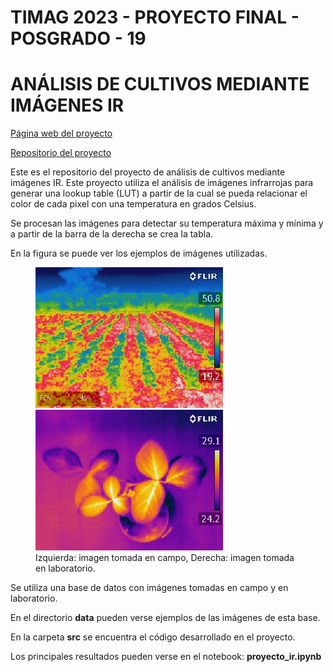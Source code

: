 # TIMAG 2023 - PROYECTO FINAL - POSGRADO - 19 
# ANÁLISIS DE CULTIVOS MEDIANTE IMÁGENES IR

[Página web del proyecto](http://juan.manuel.varela.pages.fing.edu.uy/proyecto-timag/)

[Repositorio del proyecto](https://gitlab.fing.edu.uy/juan.manuel.varela/proyecto-timag) 


Este es el repositorio del proyecto de análisis de cultivos mediante imágenes IR.
Este proyecto utiliza el análisis de imágenes infrarrojas para generar una lookup table (LUT) a partir de la cual se pueda relacionar el color de cada pixel con una temperatura en grados Celsius. 

Se procesan las imágenes para detectar su temperatura máxima y mínima y a partir de la barra de la derecha se crea la tabla. 

En la figura se puede ver los ejemplos de imágenes utilizadas.

<figure>
  <img src="data/images/image_1_IR.jpg" width="300">
  <img src="data/images/image_2_IR.jpg" width="300">
  <figcaption>
  Izquierda: imagen tomada en campo, Derecha: imagen tomada en laboratorio.
  </figcaption>
</figure>

Se utiliza una base de datos con imágenes tomadas en campo y en laboratorio.

En el directorio **data** pueden verse ejemplos de las imágenes de esta base.

En la carpeta **src** se encuentra el código desarrollado en el proyecto.

Los principales resultados pueden verse en el notebook:
**proyecto_ir.ipynb**